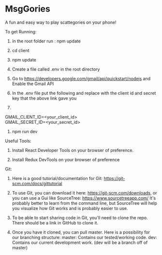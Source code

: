 # MsgGories
A fun and easy way to play scattegories on your phone!

To get Running:
1. in the root folder run : npm update

1. cd client 

1. npm update

1. Create a file called .env in the root directory

1. Go to https://developers.google.com/gmail/api/quickstart/nodejs and Enable the Gmail API

1. In the .env file put the following and replace with the client id and secret key that the above link gave you

1.  
GMAIL_CLIENT_ID=<your_client_id>  
GMAIL_SECRET_ID=<your_secret_id>

1. npm run dev

Useful Tools:
1. Install React Developer Tools on your browser of preference.

1. Install Redux DevTools on your browser of preference

Git:
1. Here is a good tutorial/documentation for Git: https://git-scm.com/docs/gittutorial

1. To use Git, you can download it here: https://git-scm.com/downloads, 
or you can use a Gui like SourceTree: https://www.sourcetreeapp.com/
It's probably better to learn from the command line, but SourceTree will help you visualize how Git works and is probably easier to use.

1. To be able to start sharing code in Git, you'll need to clone the repo. There should be a link in GitHub to clone it.

1. Once you have it cloned, you can pull master.
   Here is a possibility for our branching structure:
master: Contains our tested/working code.
dev: Contains our current development work. (dev will be a branch off of master)